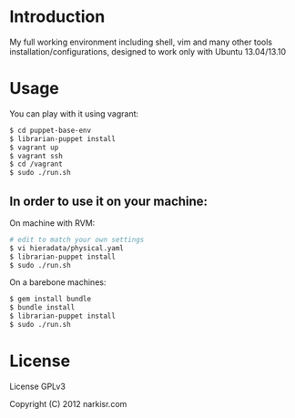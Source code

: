 # Introduction

My full working environment including shell, vim and many other tools installation/configurations, designed to work only with Ubuntu 13.04/13.10

# Usage

You can play with it using vagrant:

```bash
$ cd puppet-base-env
$ librarian-puppet install 
$ vagrant up
$ vagrant ssh
$ cd /vagrant
$ sudo ./run.sh
```

## In order to use it on your machine: 

On machine with RVM:

```bash
# edit to match your own settings
$ vi hieradata/physical.yaml
$ librarian-puppet install
$ sudo ./run.sh
```

On a barebone machines:
```bash
$ gem install bundle
$ bundle install 
$ librarian-puppet install
$ sudo ./run.sh
```

# License

License GPLv3

Copyright (C) 2012 narkisr.com
